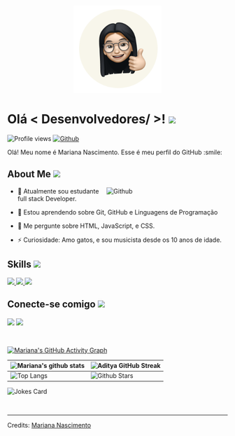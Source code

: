 <p align="center">
    <img width="200" src="https://github.com/Kathryn-Jie/Kathryn-Jie/blob/main/kathryn.png">
</p>

<h1> Olá < Desenvolvedores/ >! <img src = "https://raw.githubusercontent.com/MartinHeinz/MartinHeinz/master/wave.gif" width = 30px> </h1>
<p align='center'>
</p>

 ![Profile views](https://visitor-badge.glitch.me/badge?page_id=marianacnascimento.marianacnascimento)
[![Github](https://img.shields.io/github/followers/marianacnascimento?label=Follow&style=social)](https://github.com/marianacnascimento)

<div size='20px'> Olá! Meu nome é Mariana Nascimento. Esse é meu perfil do GitHub :smile: 
</div>

<h2> About Me <img src = "https://media0.giphy.com/media/KDDpcKigbfFpnejZs6/giphy.gif?cid=ecf05e47oy6f4zjs8g1qoiystc56cu7r9tb8a1fe76e05oty&rid=giphy.gif" width = 100px></h2>

<img width="55%" align="right" alt="Github" src="https://raw.githubusercontent.com/onimur/.github/master/.resources/git-header.svg" />

- 🔭 Atualmente sou estudante full stack Developer.
  
- 🌱 Estou aprendendo sobre Git, GitHub e Linguagens de Programação
  
- 💬 Me pergunte sobre HTML, JavaScript, e CSS.

- ⚡ Curiosidade: Amo gatos, e sou musicista desde os 10 anos de idade.

<h2> Skills <img src = "https://media2.giphy.com/media/QssGEmpkyEOhBCb7e1/giphy.gif?cid=ecf05e47a0n3gi1bfqntqmob8g9aid1oyj2wr3ds3mg700bl&rid=giphy.gif" width = 32px> </h2>
<a href= https://github.com/Aditya664?tab=repositories&q=&type=&language=javascript&sort= > <img width ='32px' src ='https://raw.githubusercontent.com/rahulbanerjee26/githubAboutMeGenerator/main/icons/javascript.svg'> </a>
<a href= https://github.com/Aditya664?tab=repositories&q=&type=&language=css&sort= > <img width ='32px' src ='https://raw.githubusercontent.com/rahulbanerjee26/githubAboutMeGenerator/main/icons/css.svg'> </a>
<a href= https://github.com/Aditya664?tab=repositories&q=&type=&language=html&sort= > <img width ='32px' src ='https://raw.githubusercontent.com/rahulbanerjee26/githubAboutMeGenerator/main/icons/html.svg'> </a>


<h2> Conecte-se comigo <img src='https://raw.githubusercontent.com/ShahriarShafin/ShahriarShafin/main/Assets/handshake.gif' width="100px"> </h2>
<a href = 'https://www.linkedin.com/in/mariana-cnascimento'> <img width = '32px' align= 'center' src="https://raw.githubusercontent.com/rahulbanerjee26/githubAboutMeGenerator/main/icons/linked-in-alt.svg"/></a>   
<a href = 'https://www.github.com/cmnana'> <img width = '32px' align= 'center' src="https://raw.githubusercontent.com/rahulbanerjee26/githubAboutMeGenerator/main/icons/github.svg"/></a>
  
<br>
<br>
  <br>
  
[![Mariana's GitHub Activity Graph](https://activity-graph.herokuapp.com/graph?username=marianacnascimento&theme=tokyonight)](https://git.io/praveenscience)

| ![Mariana's github stats](https://github-readme-stats.vercel.app/api?username=marianacnascimento&show_icons=true&theme=tokyonight) | ![Aditya GitHub Streak](https://github-readme-streak-stats.herokuapp.com/?user=marianacnascimento&theme=tokyonight) |
| --- | --- |
| ![Top Langs](https://github-readme-stats.vercel.app/api/top-langs/?username=marianacnascimento&theme=tokyonight) | ![Github Stars](https://github-readme-stats.vercel.app/api?username=marianacnascimento&show_icons=true&locale=en&count_private=true&hide_rank=true&custom_title=My%20GitHub%20Stats&disable_animations=true&theme=tokyonight) |

![Jokes Card](https://readme-jokes.vercel.app/api?theme=tokyonight)


<br>


-----
Credits: [Mariana Nascimento](https://github.com/marianacnascimento)
